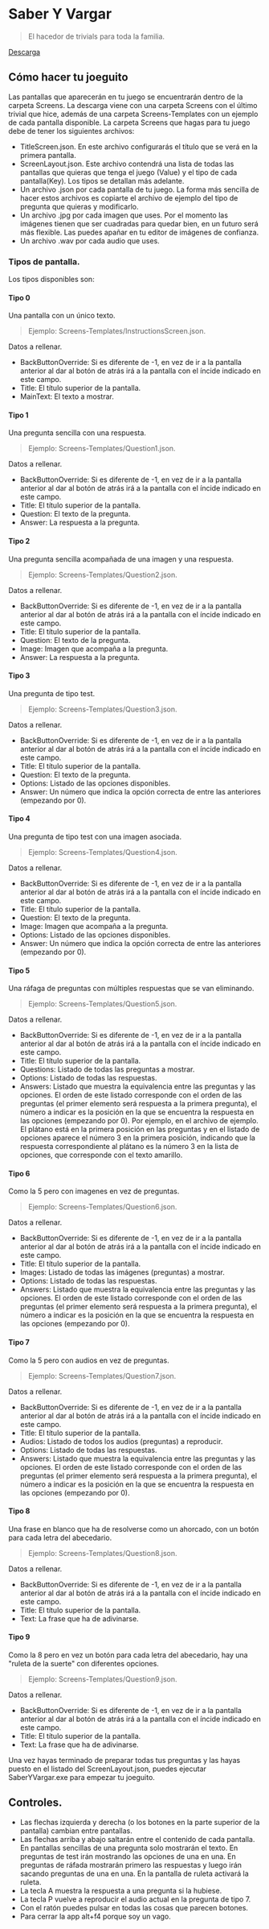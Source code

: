 # Saber Y Vargar

> El hacedor de trivials para toda la familia.

[Descarga](https://github.com/varguiniano/SaberYVargar/releases/download/0.0.3/SaberYVargar.7z)

## Cómo hacer tu joeguito

Las pantallas que aparecerán en tu juego se encuentrarán dentro de la carpeta Screens. La descarga viene con una carpeta Screens con el último trivial que hice, además de una carpeta Screens-Templates con un ejemplo de cada pantalla disponible. La carpeta Screens que hagas para tu juego debe de tener los siguientes archivos:

- TitleScreen.json.
  En este archivo configurarás el título que se verá en la primera pantalla.
- ScreenLayout.json.
  Este archivo contendrá una lista de todas las pantallas que quieras que tenga el juego (Value) y el tipo de cada pantalla(Key). Los tipos se detallan más adelante.
- Un archivo .json por cada pantalla de tu juego. La forma más sencilla de hacer estos archivos es copiarte el archivo de ejemplo del tipo de pregunta que quieras y modificarlo.
- Un archivo .jpg por cada imagen que uses. Por el momento las imágenes tienen que ser cuadradas para quedar bien, en un futuro será más flexible. Las puedes apañar en tu editor de imágenes de confianza.
- Un archivo .wav por cada audio que uses.


### Tipos de pantalla.
Los tipos disponibles son:

#### Tipo 0
Una pantalla con un único texto.

> Ejemplo: Screens-Templates/InstructionsScreen.json.

Datos a rellenar.
- BackButtonOverride: Si es diferente de -1, en vez de ir a la pantalla anterior al dar al botón de atrás irá a la pantalla con el íncide indicado en este campo.
- Title: El título superior de la pantalla.
- MainText: El texto a mostrar.

#### Tipo 1
Una pregunta sencilla con una respuesta.

> Ejemplo: Screens-Templates/Question1.json.

Datos a rellenar.
- BackButtonOverride: Si es diferente de -1, en vez de ir a la pantalla anterior al dar al botón de atrás irá a la pantalla con el íncide indicado en este campo.
- Title: El título superior de la pantalla.
- Question: El texto de la pregunta.
- Answer: La respuesta a la pregunta.

#### Tipo 2
Una pregunta sencilla acompañada de una imagen y una respuesta.

> Ejemplo: Screens-Templates/Question2.json.

Datos a rellenar.
- BackButtonOverride: Si es diferente de -1, en vez de ir a la pantalla anterior al dar al botón de atrás irá a la pantalla con el íncide indicado en este campo.
- Title: El título superior de la pantalla.
- Question: El texto de la pregunta.
- Image: Imagen que acompaña a la pregunta.
- Answer: La respuesta a la pregunta.

#### Tipo 3
Una pregunta de tipo test.

> Ejemplo: Screens-Templates/Question3.json.

Datos a rellenar.
- BackButtonOverride: Si es diferente de -1, en vez de ir a la pantalla anterior al dar al botón de atrás irá a la pantalla con el íncide indicado en este campo.
- Title: El título superior de la pantalla.
- Question: El texto de la pregunta.
- Options: Listado de las opciones disponibles.
- Answer: Un número que indica la opción correcta de entre las anteriores (empezando por 0).

#### Tipo 4
Una pregunta de tipo test con una imagen asociada.

> Ejemplo: Screens-Templates/Question4.json.

Datos a rellenar.
- BackButtonOverride: Si es diferente de -1, en vez de ir a la pantalla anterior al dar al botón de atrás irá a la pantalla con el íncide indicado en este campo.
- Title: El título superior de la pantalla.
- Question: El texto de la pregunta.
- Image: Imagen que acompaña a la pregunta.
- Options: Listado de las opciones disponibles.
- Answer: Un número que indica la opción correcta de entre las anteriores (empezando por 0).

#### Tipo 5
Una ráfaga de preguntas con múltiples respuestas que se van eliminando.

> Ejemplo: Screens-Templates/Question5.json.

Datos a rellenar.
- BackButtonOverride: Si es diferente de -1, en vez de ir a la pantalla anterior al dar al botón de atrás irá a la pantalla con el íncide indicado en este campo.
- Title: El título superior de la pantalla.
- Questions: Listado de todas las preguntas a mostrar.
- Options: Listado de todas las respuestas.
- Answers: Listado que muestra la equivalencia entre las preguntas y las opciones. El orden de este listado corresponde con el orden de las preguntas (el primer elemento será respuesta a la primera pregunta), el número a indicar es la posición en la que se encuentra la respuesta en las opciones (empezando por 0). Por ejemplo, en el archivo de ejemplo. El plátano está en la primera posición en las preguntas y en el listado de opciones aparece el número 3 en la primera posición, indicando que la respuesta correspondiente al plátano es la número 3 en la lista de opciones, que corresponde con el texto amarillo.

#### Tipo 6
Como la 5 pero con imagenes en vez de preguntas.

> Ejemplo: Screens-Templates/Question6.json.

Datos a rellenar.
- BackButtonOverride: Si es diferente de -1, en vez de ir a la pantalla anterior al dar al botón de atrás irá a la pantalla con el íncide indicado en este campo.
- Title: El título superior de la pantalla.
- Images: Listado de todas las imágenes (preguntas) a mostrar.
- Options: Listado de todas las respuestas.
- Answers: Listado que muestra la equivalencia entre las preguntas y las opciones. El orden de este listado corresponde con el orden de las preguntas (el primer elemento será respuesta a la primera pregunta), el número a indicar es la posición en la que se encuentra la respuesta en las opciones (empezando por 0).

#### Tipo 7
Como la 5 pero con audios en vez de preguntas.

> Ejemplo: Screens-Templates/Question7.json.

Datos a rellenar.
- BackButtonOverride: Si es diferente de -1, en vez de ir a la pantalla anterior al dar al botón de atrás irá a la pantalla con el íncide indicado en este campo.
- Title: El título superior de la pantalla.
- Audios: Listado de todos los audios (preguntas) a reproducir.
- Options: Listado de todas las respuestas.
- Answers: Listado que muestra la equivalencia entre las preguntas y las opciones. El orden de este listado corresponde con el orden de las preguntas (el primer elemento será respuesta a la primera pregunta), el número a indicar es la posición en la que se encuentra la respuesta en las opciones (empezando por 0).

#### Tipo 8
Una frase en blanco que ha de resolverse como un ahorcado, con un botón para cada letra del abecedario.

> Ejemplo: Screens-Templates/Question8.json.

Datos a rellenar.
- BackButtonOverride: Si es diferente de -1, en vez de ir a la pantalla anterior al dar al botón de atrás irá a la pantalla con el íncide indicado en este campo.
- Title: El título superior de la pantalla.
- Text: La frase que ha de adivinarse.

#### Tipo 9
Como la 8 pero en vez un botón para cada letra del abecedario, hay una "ruleta de la suerte" con diferentes opciones.

> Ejemplo: Screens-Templates/Question9.json.

Datos a rellenar.
- BackButtonOverride: Si es diferente de -1, en vez de ir a la pantalla anterior al dar al botón de atrás irá a la pantalla con el íncide indicado en este campo.
- Title: El título superior de la pantalla.
- Text: La frase que ha de adivinarse.

Una vez hayas terminado de preparar todas tus preguntas y las hayas puesto en el listado del ScreenLayout.json, puedes ejecutar SaberYVargar.exe para empezar tu joeguito.

## Controles.
- Las flechas izquierda y derecha (o los botones en la parte superior de la pantalla) cambian entre pantallas.
- Las flechas arriba y abajo saltarán entre el contenido de cada pantalla. En pantallas sencillas de una pregunta solo mostrarán el texto. En preguntas de test irán mostrando las opciones de una en una. En preguntas de ráfada mostrarán primero las respuestas y luego irán sacando preguntas de una en una. En la pantalla de ruleta activará la ruleta.
- La tecla A muestra la respuesta a una pregunta si la hubiese.
- La tecla P vuelve a reproducir el audio actual en la pregunta de tipo 7.
- Con el ratón puedes pulsar en todas las cosas que parecen botones.
- Para cerrar la app alt+f4 porque soy un vago.
